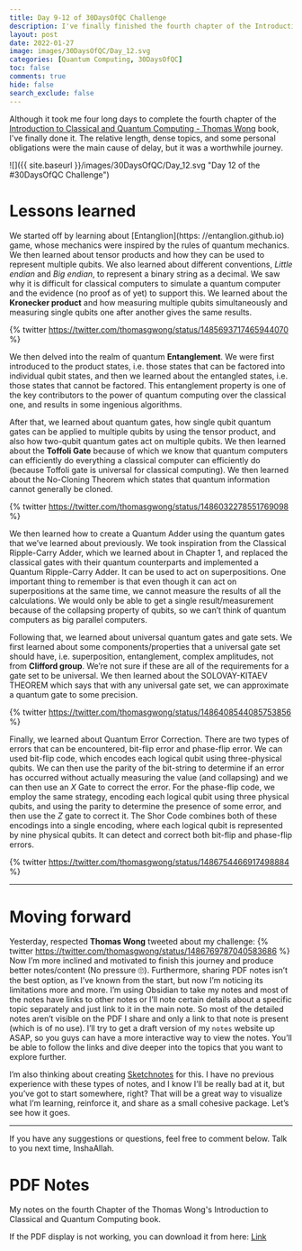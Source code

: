 ```yaml
---
title: Day 9-12 of 30DaysOfQC Challenge
description: I've finally finished the fourth chapter of the Introduction to Classical and Quantum Computing book by Thomas Wong. A brief summary, PDF notes, and future plans for this.
layout: post
date: 2022-01-27
image: images/30DaysOfQC/Day_12.svg
categories: [Quantum Computing, 30DaysOfQC]
toc: false
comments: true
hide: false
search_exclude: false
---
```


Although it took me four long days to complete the fourth chapter of the [Introduction to Classical and Quantum Computing - Thomas Wong](http://www.thomaswong.net/introduction-to-classical-and-quantum-computing.pdf) book, I've finally done it. The relative length, dense topics, and some personal obligations were the main cause of delay, but it was a worthwhile journey.

![]({{ site.baseurl }}/images/30DaysOfQC/Day_12.svg "Day 12 of the #30DaysOfQC Challenge")

# Lessons learned

We started off by learning about [Entanglion](https: //entanglion.github.io) game, whose mechanics were inspired by the rules of quantum mechanics. We then learned about tensor products and how they can be used to represent multiple qubits. We also learned about different conventions, _Little endian_ and _Big endian_, to represent a binary string as a decimal. We saw why it is difficult for classical computers to simulate a quantum computer and the evidence (no proof as of yet) to support this. We learned about the **Kronecker product** and how measuring multiple qubits simultaneously and measuring single qubits one after another gives the same results.

{% twitter https://twitter.com/thomasgwong/status/1485693717465944070 %}

We then delved into the realm of quantum **Entanglement**. We were first introduced to the product states, i.e. those states that can be factored into individual qubit states, and then we learned about the entangled states, i.e. those states that cannot be factored. This entanglement property is one of the key contributors to the power of quantum computing over the classical one, and results in some ingenious algorithms.

After that, we learned about quantum gates, how single qubit quantum gates can be applied to multiple qubits by using the tensor product, and also how two-qubit quantum gates act on multiple qubits. We then learned about the **Toffoli Gate** because of which we know that quantum computers can efficiently do everything a classical computer can efficiently do (because Toffoli gate is universal for classical computing). We then learned about the No-Cloning Theorem which states that quantum information cannot generally be cloned.

{% twitter https://twitter.com/thomasgwong/status/1486032278551769098 %}

We then learned how to create a Quantum Adder using the quantum gates that we’ve learned about previously. We took inspiration from the Classical Ripple-Carry Adder, which we learned about in Chapter 1, and replaced the classical gates with their quantum counterparts and implemented a Quantum Ripple-Carry Adder. It can be used to act on superpositions. One important thing to remember is that even though it can act on superpositions at the same time, we cannot measure the results of all the calculations. We would only be able to get a single result/measurement because of the collapsing property of qubits, so we can’t think of quantum computers as big parallel computers.

Following that, we learned about universal quantum gates and gate sets. We first learned about some components/properties that a universal gate set should have, i.e. superposition, entanglement, complex amplitudes, not from **Clifford group**. We’re not sure if these are all of the requirements for a gate set to be universal. We then learned about the SOLOVAY-KITAEV THEOREM which says that with any universal gate set, we can approximate a quantum gate to some precision.

{% twitter https://twitter.com/thomasgwong/status/1486408544085753856 %}

Finally, we learned about Quantum Error Correction. There are two types of errors that can be encountered, bit-flip error and phase-flip error. We can used bit-flip code, which encodes each logical qubit using three-physical qubits. We can then use the parity of the bit-string to determine if an error has occurred without actually measuring the value (and collapsing) and we can then use an $X$ Gate to correct the error. For the phase-flip code, we employ the same strategy, encoding each logical qubit using three physical qubits, and using the parity to determine the presence of some error, and then use the $Z$ gate to correct it. The Shor Code combines both of these encodings into a single encoding, where each logical qubit is represented by nine physical qubits. It can detect and correct both bit-flip and phase-flip errors.

{% twitter https://twitter.com/thomasgwong/status/1486754466917498884 %}

---

# Moving forward

Yesterday, respected **Thomas Wong** tweeted about my challenge:
{% twitter https://twitter.com/thomasgwong/status/1486769787040583686 %}
Now I’m more inclined and motivated to finish this journey and produce better notes/content (No pressure 🙄). Furthermore, sharing PDF notes isn’t the best option, as I’ve known from the start, but now I’m noticing its limitations more and more. I’m using Obsidian to take my notes and most of the notes have links to other notes or I’ll note certain details about a specific topic separately and just link to it in the main note. So most of the detailed notes aren’t visible on the PDF I share and only a link to that note is present (which is of no use). I’ll try to get a draft version of my `notes` website up ASAP, so you guys can have a more interactive way to view the notes. You’ll be able to follow the links and dive deeper into the topics that you want to explore further.

I’m also thinking about creating [Sketchnotes](https://en.wikipedia.org/wiki/Sketchnoting) for this. I have no previous experience with these types of notes, and I know I’ll be really bad at it, but you’ve got to start somewhere, right? That will be a great way to visualize what I’m learning, reinforce it, and share as a small cohesive package. Let’s see how it goes.

---

If you have any suggestions or questions, feel free to comment below. Talk to you next time, InshaAllah.

# PDF Notes

My notes on the fourth Chapter of the Thomas Wong's Introduction to Classical and Quantum Computing book.
<object data="{{ site.baseurl }}/assets/pdf/30DaysOfQC/wongIntroductionClassicalQuantum_Chapter04.pdf" title="PDF Notes Chapter 4 of Thomas Wong book" width="100%" height="1000" type='application/pdf'>

<p>If the PDF display is not working, you can download it from here: <a href="{{ site.baseurl }}/assets/pdf/30DaysOfQC/wongIntroductionClassicalQuantum_Chapter04.pdf">Link</a></p>
</object>
